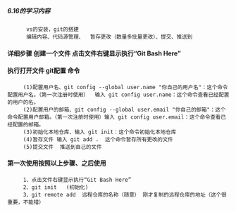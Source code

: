  ##### 6.16的学习内容
          vs的安装，git的搭建
          编辑内容、代码源管理、  暂存更改（数量多批量更改）、提交、推送到

 #### 详细步骤  创建一个文件  点击文件右键显示执行“Git Bash Here”
 #### 执行打开文件 git配置 命令 
         (1)配置用户名、git config --global user.name "你自己的用户名"：这个命令配置用户名。（第一次注册时使用）  输入 git config user.name：这个命令查看已经配置的用户的名。
         (2)配置用户的邮箱、git config --global user.email "你自己的邮箱"：这个命令配置用户邮箱。（第一次注册时使用）输入 git config user.email：这个命令查看已经配置的邮箱。
         (3)初始化本地仓库、输入 git init：这个命令初始化本地仓库
         (4)暂存文件 输入 git add .  这个命令暂存所有更改的文件
         (5)提交文件  推送到自己的文件   


 #### 第一次使用按照以上步骤、之后使用
         1、点击文件右键显示执行“Git Bash Here”
         2、git init   (初始化)  
         3、git remote add  远程仓库的名称（随意） 刚才复制的远程仓库的地址（这个很重要，不能错） 
